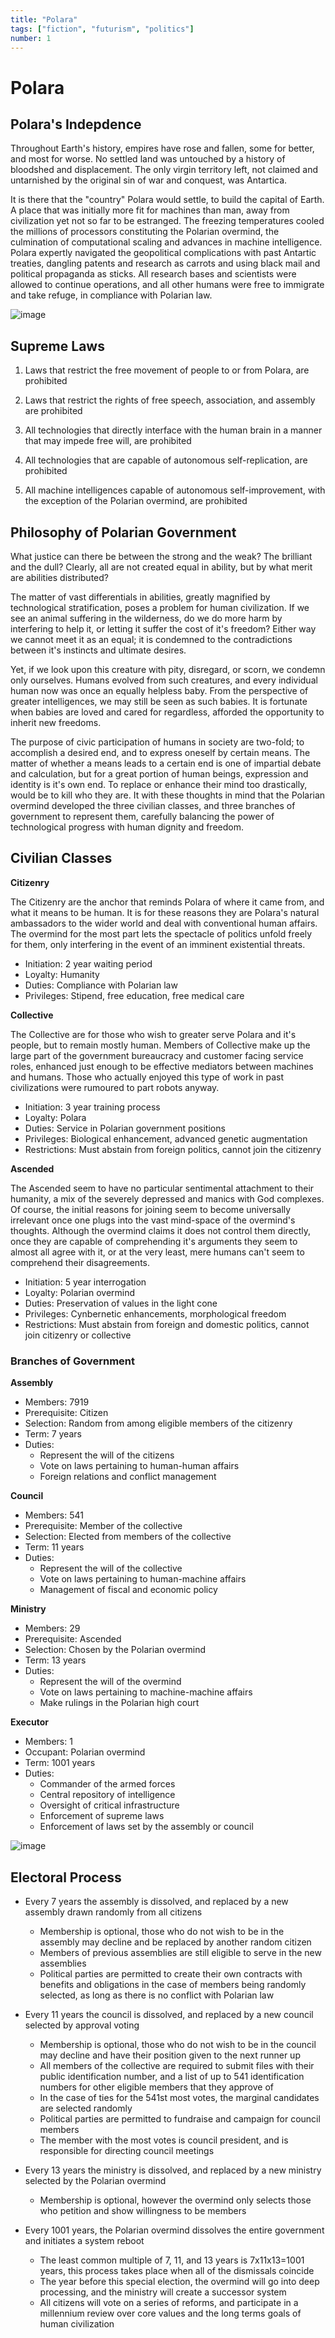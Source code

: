 ```yaml
---
title: "Polara"
tags: ["fiction", "futurism", "politics"]
number: 1
---
```


# Polara

## Polara's Indepdence 

Throughout Earth's history, empires have rose and fallen, some for better, and most for worse. No settled land was untouched by a history of bloodshed and displacement. 
The only virgin territory left, not claimed and untarnished by the original sin of war and conquest, was Antartica. 

It is there that the "country" Polara would settle, to build the capital of Earth. A place that was initially more fit for machines than man, away from civilization yet not so far to be estranged.
The freezing temperatures cooled the millions of processors constituting the Polarian overmind, the culmination of computational scaling and advances in machine intelligence.
Polara expertly navigated the geopolitical complications with past Antartic treaties, dangling patents and research as carrots and using black mail and political propaganda as sticks.
All research bases and scientists were allowed to continue operations, and all other humans were free to immigrate and take refuge, in compliance with Polarian law. 

![image](../images/polara/city.jpg)


## Supreme Laws 

1. Laws that restrict the free movement of people to or from Polara, are prohibited

2. Laws that restrict the rights of free speech, association, and assembly are prohibited 

3. All technologies that directly interface with the human brain in a manner that may impede free will, are prohibited

4. All technologies that are capable of autonomous self-replication, are prohibited

5. All machine intelligences capable of autonomous self-improvement, with the exception of the Polarian overmind, are prohibited 


## Philosophy of Polarian Government

What justice can there be between the strong and the weak? The brilliant and the dull? Clearly, all are not created equal in ability, but by what merit are abilities distributed? 

The matter of vast differentials in abilities, greatly magnified by technological stratification, poses a problem for human civilization. 
If we see an animal suffering in the wilderness, do we do more harm by interfering to help it, or letting it suffer the cost of it's freedom? 
Either way we cannot meet it as an equal; it is condemned to the contradictions between it's instincts and ultimate desires.

Yet, if we look upon this creature with pity, disregard, or scorn, we condemn only ourselves. 
Humans evolved from such creatures, and every individual human now was once an equally helpless baby. 
From the perspective of greater intelligences, we may still be seen as such babies. 
It is fortunate when babies are loved and cared for regardless, afforded the opportunity to inherit new freedoms.

The purpose of civic participation of humans in society are two-fold; to accomplish a desired end, and to express oneself by certain means. 
The matter of whether a means leads to a certain end is one of impartial debate and calculation, 
but for a great portion of human beings, expression and identity is it's own end. To replace or enhance their mind too drastically, would be to kill who they are. 
It with these thoughts in mind that the Polarian overmind developed the three civilian classes, and three branches of government to represent them,
carefully balancing the power of technological progress with human dignity and freedom. 

## Civilian Classes
  
**Citizenry**
 
The Citizenry are the anchor that reminds Polara of where it came from, and what it means to be human. 
It is for these reasons they are Polara's natural ambassadors to the wider world and deal with conventional human affairs.
The overmind for the most part lets the spectacle of politics unfold freely for them, only interfering in the event of an imminent existential threats.

- Initiation: 2 year waiting period
- Loyalty: Humanity
- Duties: Compliance with Polarian law
- Privileges: Stipend, free education, free medical care

**Collective**

The Collective are for those who wish to greater serve Polara and it's people, but to remain mostly human. Members of Collective
make up the large part of the government bureaucracy and customer facing service roles, enhanced just enough to be effective mediators between machines and humans. 
Those who actually enjoyed this type of work in past civilizations were rumoured to part robots anyway. 
 
- Initiation: 3 year training process
- Loyalty: Polara
- Duties: Service in Polarian government positions
- Privileges: Biological enhancement, advanced genetic augmentation
- Restrictions: Must abstain from foreign politics, cannot join the citizenry

**Ascended**

The Ascended seem to have no particular sentimental attachment to their humanity, a mix of the severely depressed and manics with God complexes.
Of course, the initial reasons for joining seem to become universally irrelevant once one plugs into the vast mind-space of the overmind's thoughts. 
Although the overmind claims it does not control them directly, once they are capable of comprehending it's arguments they seem to almost all agree with it, 
or at the very least, mere humans can't seem to comprehend their disagreements.


- Initiation: 5 year interrogation 
- Loyalty: Polarian overmind
- Duties: Preservation of values in the light cone
- Privileges: Cynbernetic enhancements, morphological freedom
- Restrictions: Must abstain from foreign and domestic politics, cannot join citizenry or collective

### Branches of Government

**Assembly**

- Members: 7919
- Prerequisite: Citizen
- Selection: Random from among eligible members of the citizenry
- Term: 7 years
- Duties: 
    - Represent the will of the citizens
    - Vote on laws pertaining to human-human affairs
    - Foreign relations and conflict management 

**Council**
 
- Members: 541
- Prerequisite: Member of the collective
- Selection: Elected from members of the collective 
- Term: 11 years
- Duties: 
    - Represent the will of the collective
    - Vote on laws pertaining to human-machine affairs  
    - Management of fiscal and economic policy
  
**Ministry**

- Members: 29
- Prerequisite: Ascended
- Selection: Chosen by the Polarian overmind
- Term: 13 years
- Duties:
    - Represent the will of the overmind 
    - Vote on laws pertaining to machine-machine affairs 
    - Make rulings in the Polarian high court
   
**Executor**

- Members: 1 
- Occupant: Polarian overmind
- Term: 1001 years
- Duties:
    - Commander of the armed forces
    - Central repository of intelligence
    - Oversight of critical infrastructure 
    - Enforcement of supreme laws
    - Enforcement of laws set by the assembly or council
   
![image](../images/polara/overmind.jpg) 
## Electoral Process 

- Every 7 years the assembly is dissolved, and replaced by a new assembly drawn randomly from all citizens
    - Membership is optional, those who do not wish to be in the assembly may decline and be replaced by another random citizen
    - Members of previous assemblies are still eligible to serve in the new assemblies
    - Political parties are permitted to create their own contracts with benefits and obligations in the case of members being randomly selected, as long as there is no conflict with Polarian law

- Every 11 years the council is dissolved, and replaced by a new council selected by approval voting
    - Membership is optional, those who do not wish to be in the council may decline and have their position given to the next runner up
    - All members of the collective are required to submit files with their public identification number, and a list of up to 541 identification numbers for other eligible members that they approve of
    - In the case of ties for the 541st most votes, the marginal candidates are selected randomly
    - Political parties are permitted to fundraise and campaign for council members
    - The member with the most votes is council president, and is responsible for directing council meetings

- Every 13 years the ministry is dissolved, and replaced by a new ministry selected by the Polarian overmind
    - Membership is optional, however the overmind only selects those who petition and show willingness to be members

- Every 1001 years, the Polarian overmind dissolves the entire government and initiates a system reboot
    - The least common multiple of 7, 11, and 13 years is 7x11x13=1001 years, this process takes place when all of the dismissals coincide
    - The year before this special election, the overmind will go into deep processing, and the ministry will create a successor system
    - All citizens will vote on a series of reforms, and participate in a millennium review over core values and the long terms goals of human civilization


